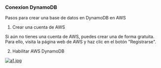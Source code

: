 ### Conexion DynamoDB

Pasos para crear una base de datos en DynamoDB en AWS

1. Crear una cuenta de AWS

Si aún no tienes una cuenta de AWS, puedes crear una de forma gratuita. Para ello, visita la página web de AWS y haz clic en el botón "Registrarse".

2. Habilitar AWS DynamoDB

[![a1.jpg](https://i.postimg.cc/nrYg7sMM/a1.jpg)](https://postimg.cc/hQv2RtLq)
